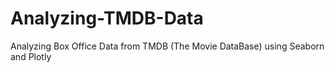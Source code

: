 # Analyzing-TMDB-Data
Analyzing Box Office Data from TMDB (The Movie DataBase) using Seaborn and Plotly
